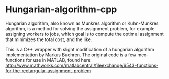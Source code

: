 # Hungarian-algorithm-cpp

Hungarian algorithm, also known as Munkres algorithm or Kuhn-Munkres algorithm, is a method for solving the assignment problem, for example assigning workers to jobs, which goal is to compute the optimal assignment that minimizes the total cost, and the like.

This is a C++ wrapper with slight modification of a hungarian algorithm implementation by Markus Buehren.
The original code is a few mex-functions for use in MATLAB, found here: 
http://www.mathworks.com/matlabcentral/fileexchange/6543-functions-for-the-rectangular-assignment-problem
